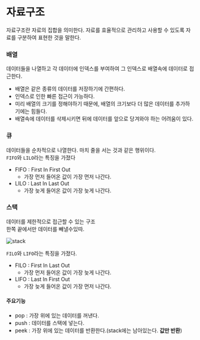 # 자료구조
자료구조란 자료의 집합을 의미한다. 자료를 효율적으로 관리하고 사용할 수 있도록 자료를 구분하여 표현한 것을 말한다.


### 배열
데이터들을 나열하고 각 데이터에 인덱스를 부여하여 그 인덱스로 배열속에 데이터로 접근한다.

+ 배열은 같은 종류의 데이터를 저장하기에 간편하다.
+ 인덱스로 인한 빠른 접근이 가능하다.
+ 미리 배열의 크기를 정해야하기 때문에, 배열의 크기보다 더 많은 데이터를 추가하기에는 힘들다.
+ 배열속에 데이터를 삭제시키면 뒤에 데이터를 앞으로 당겨와야 하는 어려움이 있다.

### 큐
데이터들을 순차적으로 나열한다. 마치 줄을 서는 것과 같은 행위이다.<br>
`FIFO`와 `LILO`라는 특징을 가졌다
+ FIFO : First In First Out
    + 가장 먼저 들어온 값이 가장 먼저 나간다.
+ LILO : Last In Last Out
    + 가장 늦게 들어온 값이 가장 늦게 나간다.

### 스택
데이터를 제한적으로 접근할 수 있는 구조<br>
한쪽 끝에서만 데이터를 빼낼수있따.

![stack](https://miro.medium.com/max/473/1*IOwNU1HsdBktmOqChSjKoA.jpeg)

`FILO`와 `LIFO`라는 특징을 가졌다.
+ FILO : First In Last Out
    + 가장 먼저 들어온 값이 가장 늦게 나간다.
+ LIFO : Last In First Out
    + 가장 늦게 들어온 값이 가장 먼저 나간다.

#### 주요기능
+ pop : 가장 위에 있는 데이터를 꺼낸다.
+ push : 데이터를 스택에 넣는다.
+ peek : 가장 위에 있는 데이터를 반환한다.(stack에는 남아있는다. **값만 반환**)